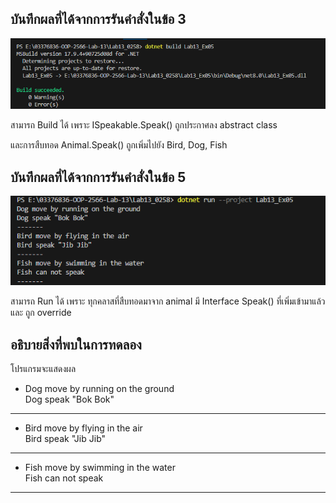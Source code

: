 ## บันทึกผลที่ได้จากการรันคำสั่งในข้อ 3

![pic](/Pictures/pic-14.png)

สามารถ Build ได้ เพราะ ISpeakable.Speak() ถูกประกาศลง abstract class

 และการสืบทอด Animal.Speak() ถูกเพิ่มไปยัง Bird, Dog, Fish 

## บันทึกผลที่ได้จากการรันคำสั่งในข้อ 5


![pic](/Pictures/pic-15.png)

สามารถ Run ได้ เพราะ ทุกคลาสที่สืบทอดมาจาก animal มี Interface Speak() ที่เพิ่มเข้ามาแล้ว และ ถูก override 

## อธิบายสิ่งที่พบในการทดลอง

โปรแกรมจะแสดงผล 

- Dog move by running on the ground         
Dog speak "Bok Bok"
-------
- Bird move by flying in the air            
Bird speak "Jib Jib"
-------
- Fish move by swimming in the water        
Fish can not speak
-------